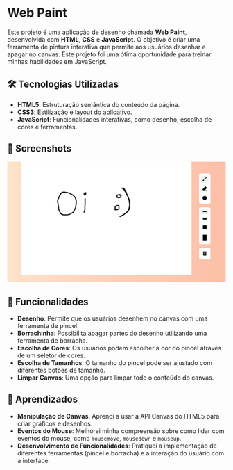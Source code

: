# Web Paint

Este projeto é uma aplicação de desenho chamada **Web Paint**, desenvolvida com **HTML**, **CSS** e **JavaScript**. O objetivo é criar uma ferramenta de pintura interativa que permite aos usuários desenhar e apagar no canvas. Este projeto foi uma ótima oportunidade para treinar minhas habilidades em JavaScript.

## 🛠️ Tecnologias Utilizadas

- **HTML5**: Estruturação semântica do conteúdo da página.
- **CSS3**: Estilização e layout do aplicativo.
- **JavaScript**: Funcionalidades interativas, como desenho, escolha de cores e ferramentas.

## 📸 Screenshots

<div align="center">
    <img src="./assets/final.png" alt="imagem final do projeto web paint" />
</div>

## 🚀 Funcionalidades

- **Desenho**: Permite que os usuários desenhem no canvas com uma ferramenta de pincel.
- **Borrachinha**: Possibilita apagar partes do desenho utilizando uma ferramenta de borracha.
- **Escolha de Cores**: Os usuários podem escolher a cor do pincel através de um seletor de cores.
- **Escolha de Tamanhos**: O tamanho do pincel pode ser ajustado com diferentes botões de tamanho.
- **Limpar Canvas**: Uma opção para limpar todo o conteúdo do canvas.

## 📝 Aprendizados

- **Manipulação de Canvas**: Aprendi a usar a API Canvas do HTML5 para criar gráficos e desenhos.
- **Eventos do Mouse**: Melhorei minha compreensão sobre como lidar com eventos do mouse, como `mousemove`, `mousedown` e `mouseup`.
- **Desenvolvimento de Funcionalidades**: Pratiquei a implementação de diferentes ferramentas (pincel e borracha) e a interação do usuário com a interface.

